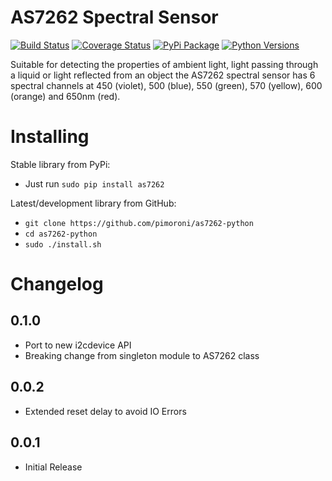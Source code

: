 # AS7262 Spectral Sensor

[![Build Status](https://shields.io/github/workflow/status/pimoroni/as7262-python/Python%20Tests.svg)](https://github.com/pimoroni/as7262-python/actions/workflows/test.yml)
[![Coverage Status](https://coveralls.io/repos/github/pimoroni/as7262-python/badge.svg?branch=master)](https://coveralls.io/github/pimoroni/as7262-python?branch=master)
[![PyPi Package](https://img.shields.io/pypi/v/as7262.svg)](https://pypi.python.org/pypi/as7262)
[![Python Versions](https://img.shields.io/pypi/pyversions/as7262.svg)](https://pypi.python.org/pypi/as7262)

Suitable for detecting the properties of ambient light, light passing through a liquid or light reflected from an object the AS7262 spectral sensor has 6 spectral channels at 450 (violet), 500 (blue), 550 (green), 570 (yellow), 600 (orange) and 650nm (red).

# Installing

Stable library from PyPi:

* Just run `sudo pip install as7262`

Latest/development library from GitHub:

* `git clone https://github.com/pimoroni/as7262-python`
* `cd as7262-python`
* `sudo ./install.sh`


# Changelog
0.1.0
-----

* Port to new i2cdevice API
* Breaking change from singleton module to AS7262 class

0.0.2
-----

* Extended reset delay to avoid IO Errors

0.0.1
-----

* Initial Release
